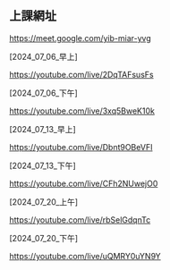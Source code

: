 ## 上課網址

https://meet.google.com/yib-miar-yvg

[2024_07_06_早上]

https://youtube.com/live/2DqTAFsusFs

[2024_07_06_下午]

https://youtube.com/live/3xq5BweK10k

[2024_07_13_早上]

https://youtube.com/live/Dbnt9OBeVFI

[2024_07_13_下午]

https://youtube.com/live/CFh2NUwejO0


[2024_07_20_上午]

https://youtube.com/live/rbSelGdqnTc

[2024_07_20_下午]

https://youtube.com/live/uQMRY0uYN9Y



